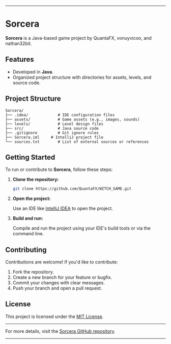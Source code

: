
---

# Sorcera

**Sorcera** is a Java-based game project by QuantaFX, vonuyvicoo, and nathan32bit.

## Features

* Developed in **Java**.
* Organized project structure with directories for assets, levels, and source code.

## Project Structure

```
Sorcera/
├── .idea/             # IDE configuration files
├── assets/            # Game assets (e.g., images, sounds)
├── levels/            # Level design files
├── src/               # Java source code
├── .gitignore         # Git ignore rules
├── Sorcera.iml     # IntelliJ project file
└── sources.txt        # List of external sources or references
```



## Getting Started

To run or contribute to **Sorcera**, follow these steps:

1. **Clone the repository:**

   ```bash
   git clone https://github.com/QuantaFX/WITCH_GAME.git
   ```



2. **Open the project:**

   Use an IDE like [IntelliJ IDEA](https://www.jetbrains.com/idea/) to open the project.

3. **Build and run:**

   Compile and run the project using your IDE's build tools or via the command line.

## Contributing

Contributions are welcome! If you'd like to contribute:

1. Fork the repository.
2. Create a new branch for your feature or bugfix.
3. Commit your changes with clear messages.
4. Push your branch and open a pull request.

## License

This project is licensed under the [MIT License](LICENSE).

---

For more details, visit the [Sorcera GitHub repository](https://github.com/QuantaFX/WITCH_GAME).

---
